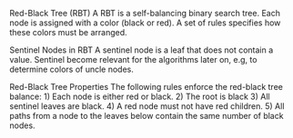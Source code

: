 Red-Black Tree (RBT)
    A RBT is a self-balancing binary search tree.
    Each node is assigned with a color (black or red). 
    A set of rules specifies how these colors must be arranged.

Sentinel Nodes in RBT
    A sentinel node is a leaf that does not contain a value.
    Sentinel become relevant for the algorithms later on, e.g,
    to determine colors of uncle nodes.

Red-Black Tree Properties
The following rules enforce the red-black tree balance:
    1) Each node is either red or black.
    2) The root is black
    3) All sentinel leaves are black.
    4) A red node must not have red children.
    5) All paths from a node to the leaves below contain the same number of black nodes.
